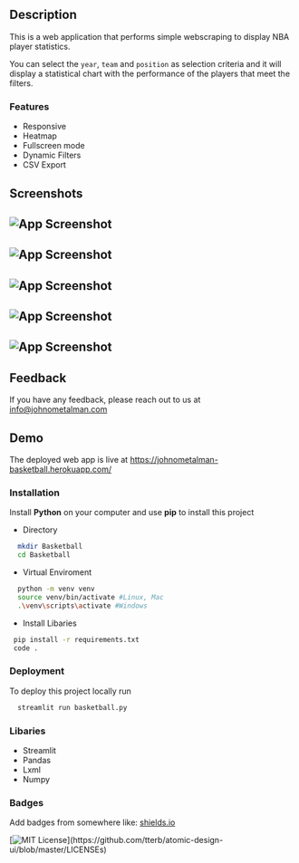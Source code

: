 
## Description

This is a web application that performs simple webscraping to display NBA player statistics. 

You can select the  `year`, `team` and `position` as selection criteria and it will display a statistical chart with the performance of the players that meet the filters.
  
### Features

- Responsive
- Heatmap
- Fullscreen mode
- Dynamic Filters
- CSV Export

  
## Screenshots

![App Screenshot](https://i.ibb.co/jhMzkzg/1.jpg)
-
![App Screenshot](https://i.ibb.co/SmSjLJT/2.jpg)
-
![App Screenshot](https://i.ibb.co/jbQQbRz/3.jpg)
-
![App Screenshot](https://i.ibb.co/zHDBbJD/4.jpg)
-
![App Screenshot](https://i.ibb.co/3ykSyq8/5.jpg)
-



  
## Feedback

If you have any feedback, please reach out to us at info@johnometalman.com

  
## Demo

The deployed web app is live at https://johnometalman-basketball.herokuapp.com/

  
### Installation
Install **Python** on your computer and use **pip** to install this project


* Directory

```bash
  mkdir Basketball
  cd Basketball

```
* Virtual Enviroment
```bash
  python -m venv venv
  source venv/bin/activate #Linux, Mac
  .\venv\scripts\activate #Windows
```
* Install Libaries
 
 ```bash
  pip install -r requirements.txt
  code .
```
### Deployment

To deploy this project locally run

```bash
  streamlit run basketball.py
```

### Libaries
* Streamlit
* Pandas
* Lxml
* Numpy


  
### Badges

Add badges from somewhere like: [shields.io](https://shields.io/)

[![MIT License](https://img.shields.io/apm/l/atomic-design-ui.svg?)](https://github.com/tterb/atomic-design-ui/blob/master/LICENSEs)
  